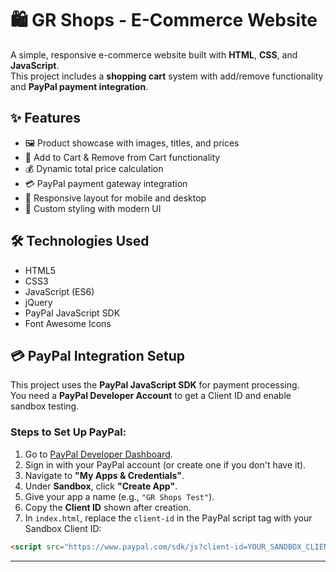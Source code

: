 
# 🛍️ GR Shops - E-Commerce Website

A simple, responsive e-commerce website built with **HTML**, **CSS**, and **JavaScript**.  
This project includes a **shopping cart** system with add/remove functionality and **PayPal payment integration**.

## ✨ Features

- 🖼️ Product showcase with images, titles, and prices
- 🛒 Add to Cart & Remove from Cart functionality
- 💰 Dynamic total price calculation
- 💳 PayPal payment gateway integration
- 📱 Responsive layout for mobile and desktop
- 🎨 Custom styling with modern UI

## 🛠️ Technologies Used

- HTML5
- CSS3
- JavaScript (ES6)
- jQuery
- PayPal JavaScript SDK
- Font Awesome Icons

## 💳 PayPal Integration Setup

This project uses the **PayPal JavaScript SDK** for payment processing.  
You need a **PayPal Developer Account** to get a Client ID and enable sandbox testing.

### Steps to Set Up PayPal:

1. Go to [PayPal Developer Dashboard](https://developer.paypal.com/).  
2. Sign in with your PayPal account (or create one if you don't have it).  
3. Navigate to **"My Apps & Credentials"**.  
4. Under **Sandbox**, click **"Create App"**.  
5. Give your app a name (e.g., `"GR Shops Test"`).  
6. Copy the **Client ID** shown after creation.  
7. In `index.html`, replace the `client-id` in the PayPal script tag with your Sandbox Client ID:

```html
<script src="https://www.paypal.com/sdk/js?client-id=YOUR_SANDBOX_CLIENT_ID&currency=USD"></script>
```
---








